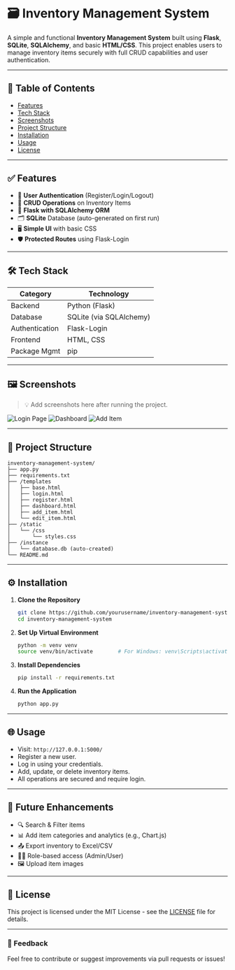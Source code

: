 # 🗃️ Inventory Management System

A simple and functional **Inventory Management System** built using **Flask**, **SQLite**, **SQLAlchemy**, and basic **HTML/CSS**. This project enables users to manage inventory items securely with full CRUD capabilities and user authentication.

---

## 📌 Table of Contents

- [Features](#-features)
- [Tech Stack](#-tech-stack)
- [Screenshots](#-screenshots)
- [Project Structure](#-project-structure)
- [Installation](#-installation)
- [Usage](#-usage)
- [License](#-license)

---

## ✅ Features

- 🔐 **User Authentication** (Register/Login/Logout)
- 📄 **CRUD Operations** on Inventory Items
- 🧩 **Flask with SQLAlchemy ORM**
- 🗂️ **SQLite** Database (auto-generated on first run)
- 🖥️ **Simple UI** with basic CSS
- 🛡️ **Protected Routes** using Flask-Login

---

## 🛠️ Tech Stack

| Category       | Technology      |
|----------------|-----------------|
| Backend        | Python (Flask)  |
| Database       | SQLite (via SQLAlchemy) |
| Authentication | Flask-Login     |
| Frontend       | HTML, CSS       |
| Package Mgmt   | pip             |

---

## 🖼️ Screenshots

> 💡 Add screenshots here after running the project.

![Login Page](screenshots/login.png)
![Dashboard](screenshots/dashboard.png)
![Add Item](screenshots/add_item.png)

---

## 📁 Project Structure

```
inventory-management-system/
├── app.py
├── requirements.txt
├── /templates
│   ├── base.html
│   ├── login.html
│   ├── register.html
│   ├── dashboard.html
│   ├── add_item.html
│   └── edit_item.html
├── /static
│   └── /css
│       └── styles.css
├── /instance
│   └── database.db (auto-created)
└── README.md
```

---

## ⚙️ Installation

1. **Clone the Repository**
   ```bash
   git clone https://github.com/yourusername/inventory-management-system.git
   cd inventory-management-system
   ```

2. **Set Up Virtual Environment**
   ```bash
   python -m venv venv
   source venv/bin/activate        # For Windows: venv\Scripts\activate
   ```

3. **Install Dependencies**
   ```bash
   pip install -r requirements.txt
   ```

4. **Run the Application**
   ```bash
   python app.py
   ```

---

## 🌐 Usage

- Visit: `http://127.0.0.1:5000/`
- Register a new user.
- Log in using your credentials.
- Add, update, or delete inventory items.
- All operations are secured and require login.

---

## 🧠 Future Enhancements

- 🔍 Search & Filter items
- 📊 Add item categories and analytics (e.g., Chart.js)
- 📤 Export inventory to Excel/CSV
- 🧑‍💼 Role-based access (Admin/User)
- 🖼️ Upload item images

---

## 📄 License

This project is licensed under the MIT License - see the [LICENSE](LICENSE) file for details.

---

### 💬 Feedback

Feel free to contribute or suggest improvements via pull requests or issues!
